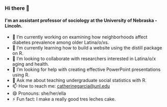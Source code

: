 ### Hi there 👋

#### I'm an assistant professor of sociology at the University of Nebraska - Lincoln.


- 🔭 I’m currently working on examining how neighborhoods affect diabetes prevalence among older Latina/o/xs. 
- 🌱 I’m currently learning how to build a website using the distill package on R.
- 👯 I’m looking to collaborate with researchers interested in Latina/o/x aging and health. 
- 🤔 I’m looking for help with creating effective PowerPoint presentations using R.
- 💬 Ask me about teaching undergraduate social statistics with R. 
- 📫 How to reach me: catherinegarcia@unl.edu
- 😄 Pronouns: she/her/ella
- ⚡ Fun fact: I make a really good tres leches cake. 

